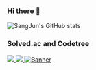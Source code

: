 ### Hi there 👋
![SangJun's GitHub stats](https://github-readme-stats-dun-eight-68.vercel.app/api?username=sangjunni&show_icons=true&theme=transparent)

### Solved.ac and Codetree
<a href="https://solved.ac/profile/yoonsj0322"><img src="https://github-readme-solvedac.hyp3rflow.vercel.app/api/?handle=yoonsj0322"/>
<a href="https://solved.ac/profile/yoonsj0322"><img src="http://mazandi.herokuapp.com/api?handle=yoonsj0322&theme=warm"/>
[![Banner](https://banner.codetree.ai/v1/banner/yoonsj0322)](https://www.codetree.ai/profiles/yoonsj0322)
<!--
**SangJunni/SangJunni** is a ✨ _special_ ✨ repository because its `README.md` (this file) appears on your GitHub profile.

Here are some ideas to get you started:

- 🔭 I’m currently working on ...
- 🌱 I’m currently learning ...
- 👯 I’m looking to collaborate on ...
- 🤔 I’m looking for help with ...
- 💬 Ask me about ...
- 📫 How to reach me: ...
- 😄 Pronouns: ...
- ⚡ Fun fact: ...
-->

